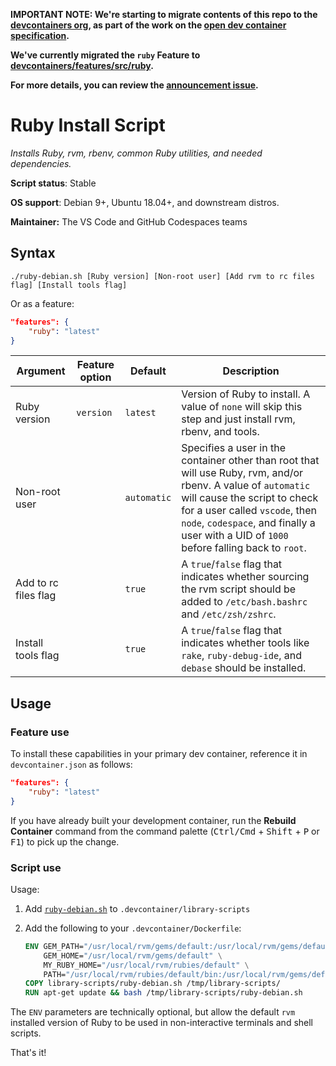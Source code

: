 **IMPORTANT NOTE: We're starting to migrate contents of this repo to the [devcontainers org](https://github.com/devcontainers), as part of the work on the [open dev container specification](https://containers.dev).**

**We've currently migrated the `ruby` Feature to [devcontainers/features/src/ruby](https://github.com/devcontainers/features/tree/main/src/ruby).**

**For more details, you can review the [announcement issue](https://github.com/microsoft/vscode-dev-containers/issues/1589).**

# Ruby Install Script

*Installs Ruby, rvm, rbenv, common Ruby utilities, and needed dependencies.*

**Script status**: Stable

**OS support**: Debian 9+, Ubuntu 18.04+, and downstream distros.

**Maintainer:** The VS Code and GitHub Codespaces teams

## Syntax

```text
./ruby-debian.sh [Ruby version] [Non-root user] [Add rvm to rc files flag] [Install tools flag]
```

Or as a feature:

```json
"features": {
    "ruby": "latest"
}
```

|Argument|Feature option|Default|Description|
|--------|--------------|-------|-----------|
|Ruby version| `version` |`latest`| Version of Ruby to install. A value of `none` will skip this step and just install rvm, rbenv, and tools. |
|Non-root user| |`automatic`| Specifies a user in the container other than root that will use Ruby, rvm, and/or rbenv. A value of `automatic` will cause the script to check for a user called `vscode`, then `node`, `codespace`, and finally a user with a UID of `1000` before falling back to `root`. |
| Add to rc files flag | |`true` | A `true`/`false` flag that indicates whether sourcing the rvm script should be added to `/etc/bash.bashrc` and `/etc/zsh/zshrc`. |
| Install tools flag | |`true` | A `true`/`false` flag that indicates whether tools like `rake`, `ruby-debug-ide`, and `debase` should be installed. |

## Usage

### Feature use

To install these capabilities in your primary dev container, reference it in `devcontainer.json` as follows:

```json
"features": {
    "ruby": "latest"
}
```

If you have already built your development container, run the **Rebuild Container** command from the command palette (<kbd>Ctrl/Cmd</kbd> + <kbd>Shift</kbd> + <kbd>P</kbd> or <kbd>F1</kbd>) to pick up the change.

### Script use

Usage:

1. Add [`ruby-debian.sh`](../ruby-debian.sh) to `.devcontainer/library-scripts`

2. Add the following to your `.devcontainer/Dockerfile`:

    ```Dockerfile
    ENV GEM_PATH="/usr/local/rvm/gems/default:/usr/local/rvm/gems/default@global" \
        GEM_HOME="/usr/local/rvm/gems/default" \
        MY_RUBY_HOME="/usr/local/rvm/rubies/default" \
        PATH="/usr/local/rvm/rubies/default/bin:/usr/local/rvm/gems/default@global/bin:/usr/local/rvm/rubies/default/bin:/usr/local/rvm/bin:${PATH}"
    COPY library-scripts/ruby-debian.sh /tmp/library-scripts/
    RUN apt-get update && bash /tmp/library-scripts/ruby-debian.sh
    ```

The `ENV` parameters are technically optional, but allow the default `rvm` installed version of Ruby to be used in non-interactive terminals and shell scripts.

That's it!
